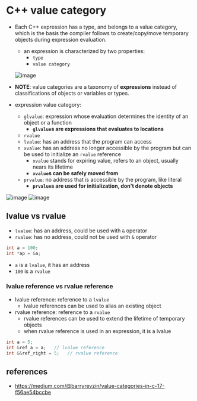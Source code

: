 # C++ value category
* Each C++ expression has a type, and belongs to a value category, which is the basis the compiler follows to create/copy/move temporary objects during expression evaluation.
    * an expression is characterized by two properties:
        * `type`
        * `value category`

  ![image](https://github.com/lolyu/aoi/assets/35479537/eb938422-720b-451d-9202-5efc2a978356)

* **NOTE**: value categories are a taxonomy of **expressions** instead of classifications of objects or variables or types.
* expression value category:
    * `glvalue`: expression whose evaluation determines the identity of an object or a function
        * **`glvalue`s are expressions that evaluates to locations**
    * `rvalue`
    * `lvalue`: has an address that the program can access 
    * `xvalue`: has an address no longer accessible by the program but can be used to initialize an `rvalue` reference
        * `xvalue` stands for expiring value, refers to an object, usually nears its lifetime
        * **`xvalue`s can be safely moved from**
    * `prvalue`: no address that is accessible by the program, like literal
        * **`prvalue`s are used for initialization, don't denote objects**

![image](https://github.com/lolyu/aoi/assets/35479537/79190089-669d-4862-8738-d2a8fac5cff9)
![image](https://github.com/lolyu/aoi/assets/35479537/adc455d9-c7d2-4c2f-af08-58b8fb6dfa51)


## lvalue vs rvalue
* `lvalue`: has an address, could be used with `&` operator
* `rvalue`: has no address, could not be used with `&` operator

```cpp
int a = 100;
int *ap = &a;
```
* `a` is a `lvalue`, it has an address 
* `100` is a `rvalue`

### lvalue reference vs rvalue reference
* lvalue reference: reference to a `lvalue`
    * lvalue references can be used to alias an existing object
* rvalue reference: reference to a `rvalue`
    * rvalue references can be used to extend the lifetime of temporary objects
    * when rvalue reference is used in an expression, it is a lvalue

```cpp
int a = 5;
int &ref_a = a;   // lvalue reference
int &&ref_right = 5;   // rvalue reference
```


## references
* https://medium.com/@barryrevzin/value-categories-in-c-17-f56ae54bccbe
